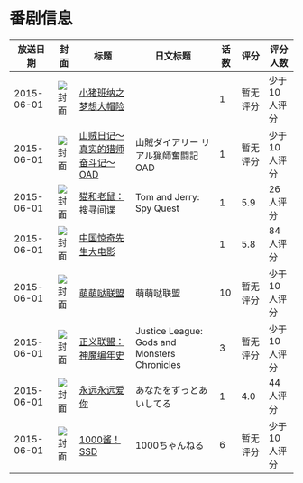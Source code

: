 # 番剧信息

|放送日期|封面|标题|日文标题|话数|评分|评分人数|
|---|---|---|---|---|---|---|
|2015-06-01|![封面](https://lain.bgm.tv/pic/cover/c/9c/10/137532_kN4Lv.jpg)|[小猪班纳之梦想大帽险](https://bangumi.tv/subject/137532)||1|暂无评分|少于10人评分|
|2015-06-01|![封面](https://lain.bgm.tv/pic/cover/c/24/2e/131758_dDth5.jpg)|[山贼日记～真实的猎师奋斗记～ OAD](https://bangumi.tv/subject/131758)|山賊ダイアリー リアル猟師奮闘記 OAD|1|暂无评分|少于10人评分|
|2015-06-01|![封面](https://lain.bgm.tv/pic/cover/c/6d/09/139949_PPOe1.jpg)|[猫和老鼠：搜寻间谍](https://bangumi.tv/subject/139949)|Tom and Jerry: Spy Quest|1|5.9|26人评分|
|2015-06-01|![封面](https://lain.bgm.tv/pic/cover/c/ac/1b/137646_DWf4b.jpg)|[中国惊奇先生大电影](https://bangumi.tv/subject/137646)||1|5.8|84人评分|
|2015-06-01|![封面](https://lain.bgm.tv/pic/cover/c/a3/0a/139825_o85VY.jpg)|[萌萌哒联盟](https://bangumi.tv/subject/139825)|萌萌哒联盟|10|暂无评分|少于10人评分|
|2015-06-01|![封面](https://lain.bgm.tv/pic/cover/c/27/2f/486421_Unrll.jpg)|[正义联盟：神魔编年史](https://bangumi.tv/subject/486421)|Justice League: Gods and Monsters Chronicles|3|暂无评分|少于10人评分|
|2015-06-01|![封面](https://lain.bgm.tv/pic/cover/c/df/d1/128245_151YG.jpg)|[永远永远爱你](https://bangumi.tv/subject/128245)|あなたをずっとあいしてる|1|4.0|44人评分|
|2015-06-01|![封面](https://lain.bgm.tv/pic/cover/c/de/65/136048_REBJJ.jpg)|[1000酱！SSD](https://bangumi.tv/subject/136048)|1000ちゃんねる|6|暂无评分|少于10人评分|
